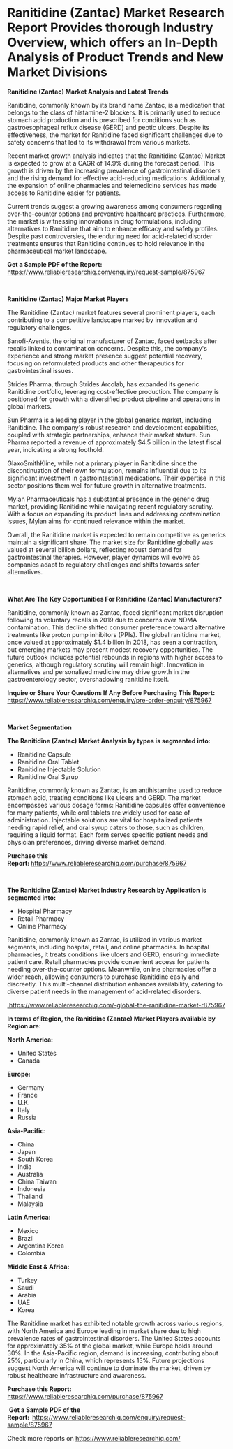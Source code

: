 <p><h1>Ranitidine (Zantac) Market Research Report Provides thorough Industry Overview, which offers an In-Depth Analysis of Product Trends and New Market Divisions</h1></p><p><strong>Ranitidine (Zantac) Market Analysis and Latest Trends</strong></p>
<p><p>Ranitidine, commonly known by its brand name Zantac, is a medication that belongs to the class of histamine-2 blockers. It is primarily used to reduce stomach acid production and is prescribed for conditions such as gastroesophageal reflux disease (GERD) and peptic ulcers. Despite its effectiveness, the market for Ranitidine faced significant challenges due to safety concerns that led to its withdrawal from various markets.</p><p>Recent market growth analysis indicates that the Ranitidine (Zantac) Market is expected to grow at a CAGR of 14.9% during the forecast period. This growth is driven by the increasing prevalence of gastrointestinal disorders and the rising demand for effective acid-reducing medications. Additionally, the expansion of online pharmacies and telemedicine services has made access to Ranitidine easier for patients.</p><p>Current trends suggest a growing awareness among consumers regarding over-the-counter options and preventive healthcare practices. Furthermore, the market is witnessing innovations in drug formulations, including alternatives to Ranitidine that aim to enhance efficacy and safety profiles. Despite past controversies, the enduring need for acid-related disorder treatments ensures that Ranitidine continues to hold relevance in the pharmaceutical market landscape.</p></p>
<p><strong>Get a Sample PDF of the Report:&nbsp;</strong> <a href="https://www.reliableresearchiq.com/enquiry/request-sample/875967?utm_campaign=2883&utm_medium=2&utm_source=Github&utm_content=ia&utm_term=21032025&utm_id=ranitidine-zantac">https://www.reliableresearchiq.com/enquiry/request-sample/875967</a></p>
<p>&nbsp;</p>
<p><strong>Ranitidine (Zantac) Major Market Players</strong></p>
<p><p>The Ranitidine (Zantac) market features several prominent players, each contributing to a competitive landscape marked by innovation and regulatory challenges. </p><p>Sanofi-Aventis, the original manufacturer of Zantac, faced setbacks after recalls linked to contamination concerns. Despite this, the company's experience and strong market presence suggest potential recovery, focusing on reformulated products and other therapeutics for gastrointestinal issues.</p><p>Strides Pharma, through Strides Arcolab, has expanded its generic Ranitidine portfolio, leveraging cost-effective production. The company is positioned for growth with a diversified product pipeline and operations in global markets.</p><p>Sun Pharma is a leading player in the global generics market, including Ranitidine. The company's robust research and development capabilities, coupled with strategic partnerships, enhance their market stature. Sun Pharma reported a revenue of approximately $4.5 billion in the latest fiscal year, indicating a strong foothold.</p><p>GlaxoSmithKline, while not a primary player in Ranitidine since the discontinuation of their own formulation, remains influential due to its significant investment in gastrointestinal medications. Their expertise in this sector positions them well for future growth in alternative treatments.</p><p>Mylan Pharmaceuticals has a substantial presence in the generic drug market, providing Ranitidine while navigating recent regulatory scrutiny. With a focus on expanding its product lines and addressing contamination issues, Mylan aims for continued relevance within the market.</p><p>Overall, the Ranitidine market is expected to remain competitive as generics maintain a significant share. The market size for Ranitidine globally was valued at several billion dollars, reflecting robust demand for gastrointestinal therapies. However, player dynamics will evolve as companies adapt to regulatory challenges and shifts towards safer alternatives.</p></p>
<p>&nbsp;</p>
<p><strong>What Are The Key Opportunities For Ranitidine (Zantac) Manufacturers?</strong></p>
<p><p>Ranitidine, commonly known as Zantac, faced significant market disruption following its voluntary recalls in 2019 due to concerns over NDMA contamination. This decline shifted consumer preference toward alternative treatments like proton pump inhibitors (PPIs). The global ranitidine market, once valued at approximately $1.4 billion in 2018, has seen a contraction, but emerging markets may present modest recovery opportunities. The future outlook includes potential rebounds in regions with higher access to generics, although regulatory scrutiny will remain high. Innovation in alternatives and personalized medicine may drive growth in the gastroenterology sector, overshadowing ranitidine itself.</p></p>
<p><strong>Inquire or Share Your Questions If Any Before Purchasing This Report:</strong> <a href="https://www.reliableresearchiq.com/enquiry/pre-order-enquiry/875967?utm_campaign=2883&utm_medium=2&utm_source=Github&utm_content=ia&utm_term=21032025&utm_id=ranitidine-zantac">https://www.reliableresearchiq.com/enquiry/pre-order-enquiry/875967</a></p>
<p>&nbsp;</p>
<p><strong>Market Segmentation</strong></p>
<p><strong>The Ranitidine (Zantac) Market Analysis by types is segmented into:</strong></p>
<p><ul><li>Ranitidine Capsule</li><li>Ranitidine Oral Tablet</li><li>Ranitidine Injectable Solution</li><li>Ranitidine Oral Syrup</li></ul></p>
<p><p>Ranitidine, commonly known as Zantac, is an antihistamine used to reduce stomach acid, treating conditions like ulcers and GERD. The market encompasses various dosage forms: Ranitidine capsules offer convenience for many patients, while oral tablets are widely used for ease of administration. Injectable solutions are vital for hospitalized patients needing rapid relief, and oral syrup caters to those, such as children, requiring a liquid format. Each form serves specific patient needs and physician preferences, driving diverse market demand.</p></p>
<p><strong>Purchase this Report:&nbsp;</strong><a href="https://www.reliableresearchiq.com/purchase/875967?utm_campaign=2883&utm_medium=2&utm_source=Github&utm_content=ia&utm_term=21032025&utm_id=ranitidine-zantac">https://www.reliableresearchiq.com/purchase/875967</a></p>
<p>&nbsp;</p>
<p><strong>The Ranitidine (Zantac) Market Industry Research by Application is segmented into:</strong></p>
<p><ul><li>Hospital Pharmacy</li><li>Retail Pharmacy</li><li>Online Pharmacy</li></ul></p>
<p><p>Ranitidine, commonly known as Zantac, is utilized in various market segments, including hospital, retail, and online pharmacies. In hospital pharmacies, it treats conditions like ulcers and GERD, ensuring immediate patient care. Retail pharmacies provide convenient access for patients needing over-the-counter options. Meanwhile, online pharmacies offer a wider reach, allowing consumers to purchase Ranitidine easily and discreetly. This multi-channel distribution enhances availability, catering to diverse patient needs in the management of acid-related disorders.</p></p>
<p><a href="https://www.reliableresearchiq.com/-global-the-ranitidine-market-r875967?utm_campaign=2883&utm_medium=2&utm_source=Github&utm_content=ia&utm_term=21032025&utm_id=ranitidine-zantac">&nbsp;https://www.reliableresearchiq.com/-global-the-ranitidine-market-r875967</a></p>
<p><strong>In terms of Region, the Ranitidine (Zantac) Market Players available by Region are:</strong></p>
<p>
    <p> <strong> North America: </strong>
        <ul>
            <li>United States</li>
            <li>Canada</li>
        </ul>
        </p> 
    <p> <strong> Europe: </strong>
        <ul>
            <li>Germany</li>
            <li>France</li>
            <li>U.K.</li>
            <li>Italy</li>
            <li>Russia</li>
        </ul>
        </p> 
    <p> <strong> Asia-Pacific: </strong>
        <ul>
            <li>China</li>
            <li>Japan</li>
            <li>South Korea</li>
            <li>India</li>
            <li>Australia</li>
            <li>China Taiwan</li>
            <li>Indonesia</li>
            <li>Thailand</li>
            <li>Malaysia</li>
        </ul>
        </p> 
    <p> <strong> Latin America: </strong>
        <ul>
            <li>Mexico</li>
            <li>Brazil</li>
            <li>Argentina Korea</li>
            <li>Colombia</li>
        </ul>
        </p> 
    <p> <strong> Middle East & Africa: </strong>
        <ul>
            <li>Turkey</li>
            <li>Saudi</li>
            <li>Arabia</li>
            <li>UAE</li>
            <li>Korea</li>
        </ul>
    </p>
    </p>
<p><p>The Ranitidine market has exhibited notable growth across various regions, with North America and Europe leading in market share due to high prevalence rates of gastrointestinal disorders. The United States accounts for approximately 35% of the global market, while Europe holds around 30%. In the Asia-Pacific region, demand is increasing, contributing about 25%, particularly in China, which represents 15%. Future projections suggest North America will continue to dominate the market, driven by robust healthcare infrastructure and awareness.</p></p>
<p><strong>Purchase this Report: </strong><a href="https://www.reliableresearchiq.com/purchase/875967?utm_campaign=2883&utm_medium=2&utm_source=Github&utm_content=ia&utm_term=21032025&utm_id=ranitidine-zantac">https://www.reliableresearchiq.com/purchase/875967</a></p>
<p>&nbsp;<strong>Get a Sample PDF of the Report:&nbsp;&nbsp;</strong><a href="https://www.reliableresearchiq.com/enquiry/request-sample/875967?utm_campaign=2883&utm_medium=2&utm_source=Github&utm_content=ia&utm_term=21032025&utm_id=ranitidine-zantac">https://www.reliableresearchiq.com/enquiry/request-sample/875967</a></p>
<p><strong></strong></p>
<p>Check more reports on <a href="https://www.reliableresearchiq.com/?utm_campaign=2883&utm_medium=2&utm_source=Github&utm_content=ia&utm_term=21032025&utm_id=ranitidine-zantac">https://www.reliableresearchiq.com/</a></p>